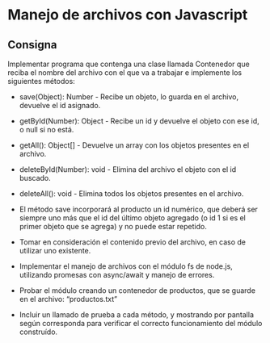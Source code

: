 # Manejo de archivos con Javascript

## Consigna

  
Implementar programa que contenga una clase llamada Contenedor que reciba el nombre del archivo con el que va a trabajar e implemente los siguientes métodos:

-   save(Object): Number - Recibe un objeto, lo guarda en el archivo, devuelve el id asignado.
    
-   getById(Number): Object - Recibe un id y devuelve el objeto con ese id, o null si no está.
    
-   getAll(): Object[] - Devuelve un array con los objetos presentes en el archivo.
    
-   deleteById(Number): void - Elimina del archivo el objeto con el id buscado.
- deleteAll(): void - Elimina todos los objetos presentes en el archivo.

-   El método save incorporará al producto un id numérico, que deberá ser siempre uno más que el id del último objeto agregado (o id 1 si es el primer objeto que se agrega) y no puede estar repetido.
    
-   Tomar en consideración el contenido previo del archivo, en caso de utilizar uno existente.
    
-   Implementar el manejo de archivos con el módulo fs de node.js, utilizando promesas con async/await y manejo de errores.
    
-   Probar el módulo creando un contenedor de productos, que se guarde en el archivo: “productos.txt”
    
-   Incluir un llamado de prueba a cada método, y mostrando por pantalla según corresponda para verificar el correcto funcionamiento del módulo construído.